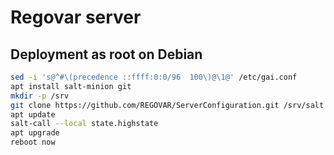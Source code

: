 # Regovar server

## Deployment as root on Debian

```sh
sed -i 's@^#\(precedence ::ffff:0:0/96  100\)@\1@' /etc/gai.conf
apt install salt-minion git
mkdir -p /srv
git clone https://github.com/REGOVAR/ServerConfiguration.git /srv/salt
apt update
salt-call --local state.highstate
apt upgrade
reboot now
```
